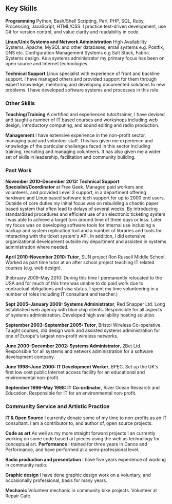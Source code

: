 ## Key Skills
**Programming**
Python, Bash/Shell Scripting, Perl, PHP, SQL, Ruby, Processing, JavaScript,  HTML/CSS. I practice test-driven development, use Git for version control, and value clarity and  readability in code.

**Linux/Unix Systems and Network Administration**
High Availability Systems, Apache, MySQL and other databases, email systems
e.g. Postfix, DNS etc. Configuration Management Systems e.g Salt Stack, Fabric.
Systems design. As a systems administrator my primary focus has been on open 
source and Internet technologies.

**Technical Support**
Linux specialist with experience of front and backline support. I have managed others and provided support for them through expert knowledge, mentoring and developing documented solutions to new problems. I have developed software systems and processes in this role. 

### Other Skills

**Teaching/Training**
A certified and experienced tutor/trainer, I have devised and taught a number 
of IT based courses and workshops including web design, introductory computing, and sound editing and radio production. 

**Management**
I have extensive experience in the non-profit sector, managing paid and 
volunteer staff. This has given me experience and knowledge of the particular 
challenges faced in this sector including  training, recruiting and managing 
volunteers. It has also given me a wider set of skills in leadership, 
facilitation and community building.

### Past Work

**November 2010&ndash;December 2013: 
Technical Support Specialist/Coordinator** at Free Geek. Managed paid workers 
and volunteers, and provided Level 3 support, in a department offering hardware
and Linux based software tech support for up to 2000 end users. Outside of core
duties my initial focus was on rebuilding a chaotic paper based system that 
often lead to delays of several weeks. By introducing standardized procedures 
and efficient use of an electronic ticketing system I was able to achieve a 
target turn around time of three days or less. Later my focus was on developing
software tools for internal use including a backup and system replication tool
and a number of  libraries and tools for interacting with the ticket system's 
API. In addition, I did extensive organizational development outside my
department and assisted in systems administration where needed. 

**April 2010&ndash;November 2010:
Tutor**, SUN project Ron Russell Middle School. Worked as  part time tutor at 
an after school project teaching IT related courses (e.g. web design).

(February 2009-May 2010: During this time I permanently relocated to the USA 
and for much of this time was unable to do paid work due to contractual 
obligations and visa status. I spent my time volunteering in a number of roles
including IT consultant and teacher.)

**Sept 2005&ndash;January 2009:
Systems Administrator**, Red Snapper Ltd. Long established web agency with blue
chip clients. Responsible for all aspects of systems administration. Developed
high availability hosting solution. 

**September 2003&ndash;September 2005:
Tutor**, Bristol Wireless Co-operative. 
Taught courses, did design work and assisted systems administration for one of Europe's largest non-profit wireless networks.

**June 2000&ndash;December 2002:
Systems Administrator**, 2Bet Ltd. Responsible for all systems and network 
administration for a software development company. 

**June 1998&ndash;June 2000:
IT Development Worker**, BPEC. Set up the UK's first low cost public Internet 
access facility for an educational and environmental non-profit. 

**September 1996&ndash;May 1998:
IT Co-ordinator**, River Ocean Research and Education. Responsible for IT for an environmental non-profit. 

### Community Service and Artistic Practice

**IT &amp; Open Source**
I currently donate some of my time to non-profits as an IT consultant. I am a contributor to, and author of, open source projects.

**Code as art** As  well as my more straight forward projects I an currently working on some code based art pieces using the web as technology for conceptual art. 
**Performance**
I trained for three years in Dance and Performance, and have performed at a
semi-professional level.

**Radio production and presentation**
I have five years experience of working in community radio.

**Graphic design**
I have done graphic design work on a voluntary, and occasionally professional, 
basis for many years.

**Mechanic**
Volunteer mechanic in community bike projects. Volunteer at Repair Cafe.

